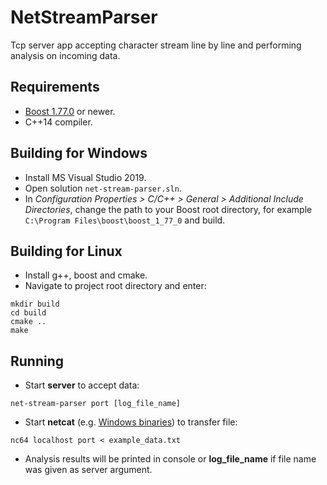 # NetStreamParser

Tcp server app accepting character stream line by line and performing analysis on incoming data.

## Requirements

- [Boost 1.77.0](https://www.boost.org/users/history/version_1_77_0.html) or newer.
- C++14 compiler.

## Building for Windows

- Install MS Visual Studio 2019.
- Open solution `net-stream-parser.sln`.
- In *Configuration Properties > C/C++ > General > Additional Include Directories*, change the path to your Boost root directory, for example
`C:\Program Files\boost\boost_1_77_0` and build.

## Building for Linux

- Install g++, boost and cmake.
- Navigate to project root directory and enter:
```
mkdir build
cd build
cmake ..
make
```

## Running

- Start **server** to accept data:
```
net-stream-parser port [log_file_name]
```
- Start **netcat** (e.g. [Windows binaries](https://eternallybored.org/misc/netcat/)) to transfer file:
```
nc64 localhost port < example_data.txt
```
- Analysis results will be printed in console or **log_file_name** if file name was given as server argument.
